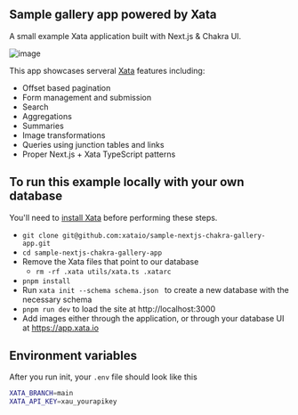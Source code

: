 ## Sample gallery app powered by Xata

A small example Xata application built with Next.js & Chakra UI.

![image](https://github.com/xataio/sample-nextjs-chakra-gallery-app/assets/324519/81590a54-89ed-4003-8e3c-1e38c7831392)

This app showcases serveral [Xata](https://xata.io) features including:

- Offset based pagination
- Form management and submission
- Search
- Aggregations
- Summaries
- Image transformations
- Queries using junction tables and links
- Proper Next.js + Xata TypeScript patterns

## To run this example locally with your own database

You'll need to [install Xata](https://xata.io/docs/getting-started/installation) before performing these steps.

- `git clone git@github.com:xataio/sample-nextjs-chakra-gallery-app.git`
- `cd sample-nextjs-chakra-gallery-app`
- Remove the Xata files that point to our database
  - `rm -rf .xata utils/xata.ts .xatarc`
- `pnpm install`
- Run `xata init --schema schema.json ` to create a new database with the necessary schema
- `pnpm run dev` to load the site at http://localhost:3000
- Add images either through the application, or through your database UI at https://app.xata.io

## Environment variables

After you run init, your `.env` file should look like this

```bash
XATA_BRANCH=main
XATA_API_KEY=xau_yourapikey
```
